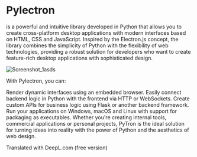 # Pylectron
is a powerful and intuitive library developed in Python that allows you to create cross-platform desktop applications with modern interfaces based on HTML, CSS and JavaScript. Inspired by the Electron.js concept, the library combines the simplicity of Python with the flexibility of web technologies, providing a robust solution for developers who want to create feature-rich desktop applications with sophisticated design.

![Screenshot_1asds](https://github.com/user-attachments/assets/be49e668-2e42-40e4-9bb1-2f7bd05d0639)

With Pylectron, you can:

Render dynamic interfaces using an embedded browser.
Easily connect backend logic in Python with the frontend via HTTP or WebSockets.
Create custom APIs for business logic using Flask or another backend framework.
Run your applications on Windows, macOS and Linux with support for packaging as executables.
Whether you're creating internal tools, commercial applications or personal projects, PyTron is the ideal solution for turning ideas into reality with the power of Python and the aesthetics of web design.

Translated with DeepL.com (free version)
